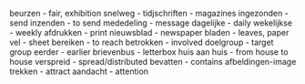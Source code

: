 beurzen - fair, exhibition 
snelweg - 
tidjschriften - magazines
ingezonden - send
inzenden - to send
mededeling - message
dagelijke - daily
wekelijkse - weekly
afdrukken - print
nieuwsblad - newspaper
bladen - leaves, paper
vel - sheet
bereiken - to reach
betrokken - involved
doelgroup - target group
eerder - earlier
brievenbus - letterbox
huis aan huis - from house to house 
verspreid - spread/distributed
bevatten - contains
afbeldingen-image
trekken - attract
aandacht - attention